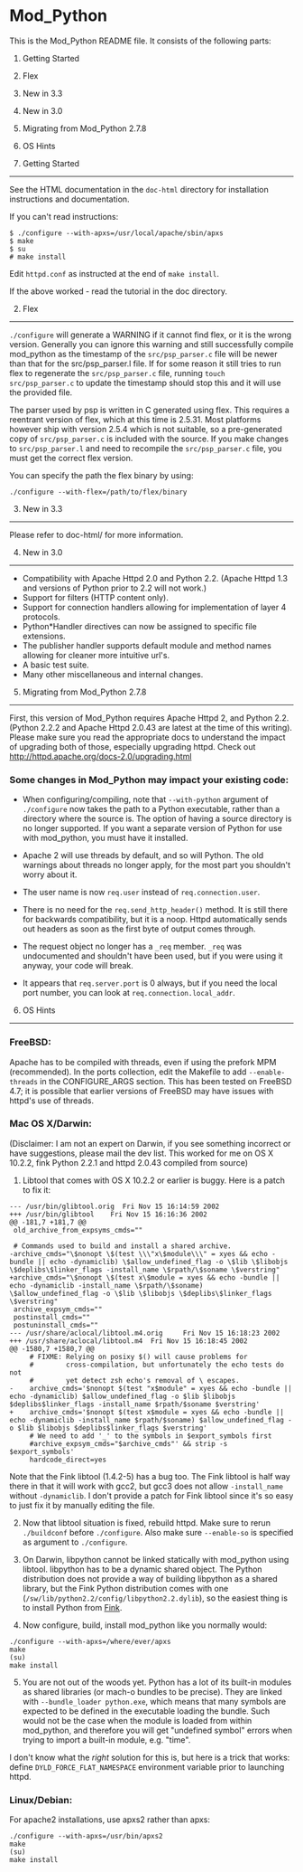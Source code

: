 Mod_Python
==========

This is the Mod_Python README file. It consists of the following parts:

1. Getting Started
2. Flex
3. New in 3.3
4. New in 3.0
5. Migrating from Mod_Python 2.7.8
6. OS Hints


1. Getting Started
------------------

See the HTML documentation in the `doc-html` directory for installation instructions and documentation.

If you can't read instructions:

```shell
$ ./configure --with-apxs=/usr/local/apache/sbin/apxs
$ make
$ su
# make install
```

Edit `httpd.conf` as instructed at the end of `make install`.

If the above worked - read the tutorial in the doc directory.

2. Flex
-------

`./configure` will generate a WARNING if it cannot find flex, or it is the wrong version. Generally you can ignore this warning and still successfully compile mod_python as the timestamp of the `src/psp_parser.c` file will be newer than that for the src/psp_parser.l file. If for some reason it still tries to run flex to regenerate the `src/psp_parser.c` file, running `touch src/psp_parser.c` to update the timestamp should stop this and it will use the provided file.

The parser used by psp is written in C generated using flex. This requires a reentrant version of flex, which at this time is 2.5.31. Most platforms however ship with version 2.5.4 which is not suitable, so a pre-generated copy of `src/psp_parser.c` is included with the source. If you make changes to `src/psp_parser.l` and need to recompile the `src/psp_parser.c` file, you must get the correct flex version.

You can specify the path the flex binary by using:

```shell
./configure --with-flex=/path/to/flex/binary
```

3. New in 3.3
-------------

Please refer to doc-html/ for more information.

4. New in 3.0
-------------

* Compatibility with Apache Httpd 2.0 and Python 2.2. (Apache Httpd 1.3 and versions of Python prior to 2.2 will not work.)
* Support for filters (HTTP content only).
* Support for connection handlers allowing for implementation of layer 4 protocols.
* Python*Handler directives can now be assigned to specific file extensions.
* The publisher handler supports default module and method names allowing for cleaner more intuitive url's.
* A basic test suite.
* Many other miscellaneous and internal changes.

5. Migrating from Mod_Python 2.7.8
----------------------------------

First, this version of Mod_Python requires Apache Httpd 2, and Python
2.2. (Python 2.2.2 and Apache Httpd 2.0.43 are latest at the time of
this writing). Please make sure you read the appropriate docs to
understand the impact of upgrading both of those, especially upgrading
httpd. Check out http://httpd.apache.org/docs-2.0/upgrading.html

### Some changes in Mod_Python may impact your existing code:

* When configuring/compiling, note that `--with-python` argument of `./configure` now takes the path to a Python executable, rather than a directory where the source is. The option of having a source directory is no longer supported. If you want a separate version of Python for use with mod_python, you must have it installed.

* Apache 2 will use threads by default, and so will Python. The old warnings about threads no longer apply, for the most part you shouldn't worry about it.

* The user name is now `req.user` instead of `req.connection.user`.

* There is no need for the `req.send_http_header()` method. It is still there for backwards compatibility, but it is a noop. Httpd automatically sends out headers as soon as the first byte of output comes through.

* The request object no longer has a `_req` member. `_req` was undocumented and shouldn't have been used, but if you were using it anyway, your code will break.

* It appears that `req.server.port` is 0 always, but if you need the local port number, you can look at `req.connection.local_addr`.

6. OS Hints
-----------

### FreeBSD:

Apache has to be compiled with threads, even if using the prefork MPM (recommended). In the ports collection, edit the Makefile to add `--enable-threads` in the CONFIGURE_ARGS section.  This has been tested on FreeBSD 4.7; it is possible that earlier versions of FreeBSD may have issues with httpd's use of threads.

### Mac OS X/Darwin:

(Disclaimer: I am not an expert on Darwin, if you see something
incorrect or have suggestions, please mail the dev list. This worked
for me on OS X 10.2.2, fink Python 2.2.1 and httpd 2.0.43 compiled
from source)

1. Libtool that comes with OS X 10.2.2 or earlier is buggy. Here is a patch to fix it:

```shell
--- /usr/bin/glibtool.orig  Fri Nov 15 16:14:59 2002
+++ /usr/bin/glibtool    Fri Nov 15 16:16:36 2002
@@ -181,7 +181,7 @@
 old_archive_from_expsyms_cmds=""

 # Commands used to build and install a shared archive.
-archive_cmds="\$nonopt \$(test \\\"x\$module\\\" = xyes && echo -bundle || echo -dynamiclib) \$allow_undefined_flag -o \$lib \$libobjs \$deplibs\$linker_flags -install_name \$rpath/\$soname \$verstring"
+archive_cmds="\$nonopt \$(test x\$module = xyes && echo -bundle || echo -dynamiclib -install_name \$rpath/\$soname) \$allow_undefined_flag -o \$lib \$libobjs \$deplibs\$linker_flags \$verstring"
 archive_expsym_cmds=""
 postinstall_cmds=""
 postuninstall_cmds=""
--- /usr/share/aclocal/libtool.m4.orig     Fri Nov 15 16:18:23 2002
+++ /usr/share/aclocal/libtool.m4  Fri Nov 15 16:18:45 2002
@@ -1580,7 +1580,7 @@
     # FIXME: Relying on posixy $() will cause problems for
     #        cross-compilation, but unfortunately the echo tests do not
     #        yet detect zsh echo's removal of \ escapes.
-    archive_cmds='$nonopt $(test "x$module" = xyes && echo -bundle || echo -dynamiclib) $allow_undefined_flag -o $lib $libobjs $deplibs$linker_flags -install_name $rpath/$soname $verstring'
+    archive_cmds='$nonopt $(test x$module = xyes && echo -bundle || echo -dynamiclib -install_name $rpath/$soname) $allow_undefined_flag -o $lib $libobjs $deplibs$linker_flags $verstring'
     # We need to add '_' to the symbols in $export_symbols first
     #archive_expsym_cmds="$archive_cmds"' && strip -s $export_symbols'
     hardcode_direct=yes
```

Note that the Fink libtool (1.4.2-5) has a bug too. The Fink libtool is half way there in that it will work with gcc2, but gcc3 does not allow `-install_name` without `-dynamiclib`. I don't provide a patch for Fink libtool since it's so easy to just fix it by manually editing the file.

2. Now that libtool situation is fixed, rebuild httpd. Make sure to rerun `./buildconf` before `./configure`. Also make sure `--enable-so` is specified as argument to `./configure`.

3. On Darwin, libpython cannot be linked statically with mod_python using libtool. libpython has to be a dynamic shared object. The Python distribution does not provide a way of building libpython as a shared library, but the Fink Python distribution comes with one (`/sw/lib/python2.2/config/libpython2.2.dylib`), so the easiest thing is to install Python from [Fink](fink.sourceforge.net).

4. Now configure, build, install mod_python like you normally would:

```shell
./configure --with-apxs=/where/ever/apxs
make
(su)
make install
```

5. You are not out of the woods yet. Python has a lot of its built-in modules as shared libraries (or mach-o bundles to be precise). They are linked with `--bundle_loader python.exe`, which means that many symbols are expected to be defined in the executable loading the bundle. Such would not be the case when the module is loaded from within mod_python, and therefore you will get "undefined symbol" errors when trying to import a built-in module, e.g. "time".

I don't know what the *right* solution for this is, but here is a
trick that works: define `DYLD_FORCE_FLAT_NAMESPACE` environment
variable prior to launching httpd.

### Linux/Debian:

For apache2 installations, use apxs2 rather than apxs:
```shell
./configure --with-apxs=/usr/bin/apxs2
make
(su)
make install
```